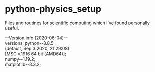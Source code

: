 # python-physics_setup

Files and routines for scientific computing 
which I've found personally useful.

--Version info (2020-06-04)--  
    versions: python--3.8.5  
                (default, Sep  3 2020, 21:29:08)  
                [MSC v.1916 64 bit (AMD64)];  
              numpy--1.19.2;  
              matplotlib--3.3.2;  
